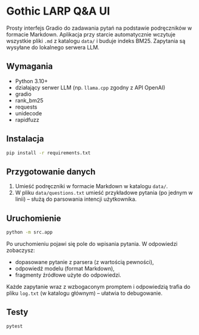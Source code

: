 # Gothic LARP Q&A UI

Prosty interfejs Gradio do zadawania pytań na podstawie podręczników w formacie Markdown.
Aplikacja przy starcie automatycznie wczytuje wszystkie pliki `.md` z katalogu `data/`
 i buduje indeks BM25. Zapytania są wysyłane do lokalnego serwera LLM.

## Wymagania

- Python 3.10+
- działający serwer LLM (np. `llama.cpp` zgodny z API OpenAI)
- gradio
- rank_bm25
- requests
- unidecode
- rapidfuzz

## Instalacja

```bash
pip install -r requirements.txt
```

## Przygotowanie danych

1. Umieść podręczniki w formacie Markdown w katalogu `data/`.
2. W pliku `data/questions.txt` umieść przykładowe pytania (po jednym w linii) –
   służą do parsowania intencji użytkownika.

## Uruchomienie

```bash
python -m src.app
```

Po uruchomieniu pojawi się pole do wpisania pytania. W odpowiedzi zobaczysz:

- dopasowane pytanie z parsera (z wartością pewności),
- odpowiedź modelu (format Markdown),
- fragmenty źródłowe użyte do odpowiedzi.

Każde zapytanie wraz z wzbogaconym promptem i odpowiedzią trafia do pliku `log.txt`
(w katalogu głównym) – ułatwia to debugowanie.

## Testy

```bash
pytest
```
